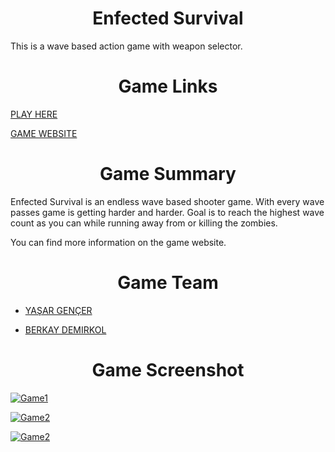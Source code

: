 <h1 align="center">Enfected Survival</h1>

This is a wave based action game with weapon selector.

<h1 align="center">Game Links</h1>

[PLAY HERE](https://benyasar.itch.io/enfected-surviv "itch.io") 

[GAME WEBSITE](yasargencer.github.io/EnfectedSurvival.html "Game Website")


<h1 align="center">Game Summary</h1>

Enfected Survival is an endless wave based shooter game. With every wave passes game is getting harder and harder. Goal is to reach the highest wave count as you can while running away from or killing the zombies.

You can find more information on the game website.

<h1 align="center">Game Team</h1>

- [YAŞAR GENÇER](https://github.com/YasarGencer "YAŞAR GENÇER")

- [BERKAY DEMIRKOL](https://github.com/berkaydmrkl "BERKAY DEMIRKOL")

<h1 align="center">Game Screenshot</h1>

[![Game1](https://yasargencer.github.io/img/EnfectedSurvival01.jpg "Game1")](https://benyasar.itch.io/enfected-surviv "Game1")

[![Game2](https://yasargencer.github.io/img/EnfectedSurvival02.jpg "Game1")](https://benyasar.itch.io/enfected-surviv "Game2")

[![Game2](https://yasargencer.github.io/img/EnfectedSurvival03.jpg "Game1")](https://benyasar.itch.io/enfected-surviv "Game3")

